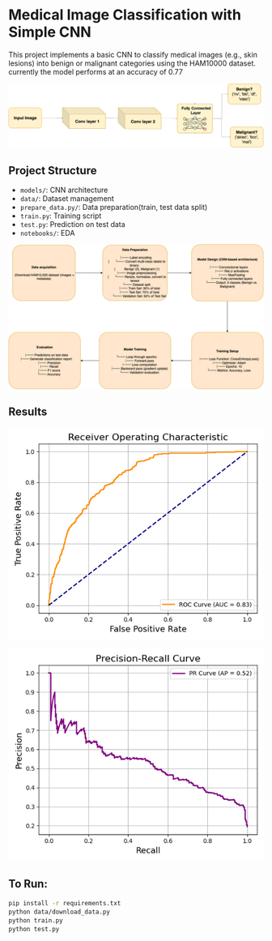 # Medical Image Classification with Simple CNN

This project implements a basic CNN to classify medical images (e.g., skin lesions) into benign or malignant categories using the HAM10000 dataset. currently the model performs at an accuracy of 0.77

<p align="center">
  <img src="https://github.com/dhana2403/med-cnn-classifier/blob/main/cnn_archi.png" width="900"/>
</p>

## Project Structure
- `models/`: CNN architecture
- `data/`: Dataset management
- `prepare_data.py/`: Data preparation(train, test data split)
- `train.py`: Training script
- `test.py`: Prediction on test data
- `notebooks/`: EDA

<p align="center">
  <img src="https://github.com/dhana2403/med-cnn-classifier/blob/main/workflow.png" width="900"/>
</p>

## Results
<p align="right">
  <img src="https://github.com/dhana2403/med-cnn-classifier/blob/main/roc_curve.png" width="600"/>
</p>
<p align="left">
  <img src="https://github.com/dhana2403/med-cnn-classifier/blob/main/precision_recall_curve.png" width="600"/>
</p>

## To Run:
```bash
pip install -r requirements.txt
python data/download_data.py
python train.py
python test.py
```
